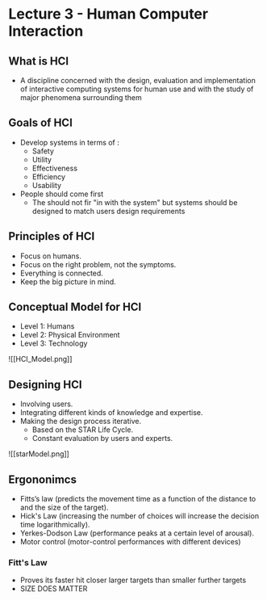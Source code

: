 # Lecture 3 - Human Computer Interaction

## What is HCI 
- A discipline concerned with the design, evaluation and implementation of interactive computing systems for human use and with the study of major phenomena surrounding them

## Goals of HCI
- Develop systems in terms of :
	- Safety
	- Utility
	- Effectiveness
	- Efficiency
	- Usability
- People should come first
	- The should not fir "in with the system" but systems should be designed to match users design requirements

## Principles of HCI
- Focus on humans.
- Focus on the right problem, not the symptoms.
- Everything is connected.
- Keep the big picture in mind.

## Conceptual Model for HCI
- Level 1: Humans
- Level 2: Physical Environment
- Level 3: Technology

![[HCI_Model.png]]

## Designing HCI
- Involving users.
- Integrating different kinds of knowledge and expertise.
- Making the design process iterative.
	- Based on the STAR Life Cycle.
	- Constant evaluation by users and experts.

![[starModel.png]]

## Ergononimcs
- Fitts’s law (predicts the movement time as a function of the distance to and the size of the target).
- Hick's Law (increasing the number of choices will increase the decision time logarithmically).
- Yerkes-Dodson Law (performance peaks at a certain level of arousal).
- Motor control (motor-control performances with different devices)

### Fitt's Law
- Proves its faster hit closer larger targets than smaller further targets
- SIZE DOES MATTER